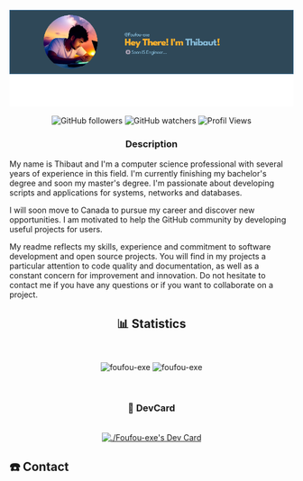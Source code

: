 <div align="center">

![Logo](images/image.png)


 
![GitHub followers](https://img.shields.io/github/followers/Foufou-exe?color=blue&logo=github) ![GitHub watchers](https://img.shields.io/github/watchers/Foufou-exe/Foufou-exe?color=blue&logo=github) ![Profil Views](https://komarev.com/ghpvc/?username=Foufou-exe&style=social)

### Description
</div>

My name is Thibaut and I'm a computer science professional with several years of experience in this field. I'm currently finishing my bachelor's degree and soon my master's degree. I'm passionate about developing scripts and applications for systems, networks and databases.

I will soon move to Canada to pursue my career and discover new opportunities. I am motivated to help the GitHub community by developing useful projects for users.

My readme reflects my skills, experience and commitment to software development and open source projects. You will find in my projects a particular attention to code quality and documentation, as well as a constant concern for improvement and innovation. Do not hesitate to contact me if you have any questions or if you want to collaborate on a project.




 <div align="center">
 
 ## 📊 Statistics

 </br>
  <p>
   <img src="https://github-readme-stats.vercel.app/api?username=foufou-exe&show_icons=true&theme=dark&locale=en" alt="foufou-exe" />
   <img src="https://github-readme-streak-stats.herokuapp.com?user=foufou-exe&theme=github-dark&hide_border=true&date_format=j%20M%5B%20Y%5D&fire=DD2727&dates=FF9500" alt="foufou-exe" />
  </p>
</div>
</br>

<div align="center">
 
### 📖 DevCard
 </br>
 <a href="https://app.daily.dev/Foufou-exe">
  <img src="https://api.daily.dev/devcards/f05953c9aa48480eb787edf61f7dcbc4.png?r=ww1" width="300" alt="./Foufou-exe's Dev Card"/>
 </a>
 </br>
</div>

## ☎️ Contact


